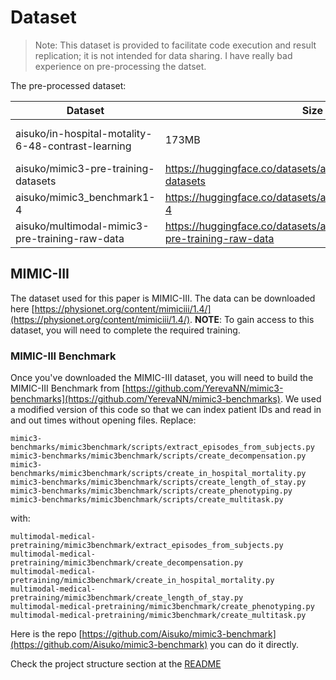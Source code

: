 # Dataset

> Note: This dataset is provided to facilitate code execution and result replication; it is not intended for data sharing. I have really bad experience on pre-processing the datset.

The pre-processed dataset:

|Dataset|Size|URL|Location|
|---|---|---|---|
|aisuko/in-hospital-motality-6-48-contrast-learning|173MB|https://huggingface.co/datasets/aisuko/in-hospital-motality-6-48-contrast-learning|root path of project|
|aisuko/mimic3-pre-training-datasets|https://huggingface.co/datasets/aisuko/mimic3-pre-training-datasets|root path of project|
|aisuko/mimic3_benchmark1-4|https://huggingface.co/datasets/aisuko/mimic3_benchmark1-4|mimic3-benchmark pipeline execution result of step 1-4|
|aisuko/multimodal-mimic3-pre-training-raw-data|https://huggingface.co/datasets/aisuko/multimodal-mimic3-pre-training-raw-data|multimodal-mimic/mimi3-benchmarks/|


## MIMIC-III

The dataset used for this paper is MIMIC-III. The data can be downloaded here [https://physionet.org/content/mimiciii/1.4/](https://physionet.org/content/mimiciii/1.4/). **NOTE**: To gain access to this dataset, you will need to complete the required training. 


### MIMIC-III Benchmark

Once you've downloaded the MIMIC-III dataset, you will need to build the MIMIC-III Benchmark from [https://github.com/YerevaNN/mimic3-benchmarks](https://github.com/YerevaNN/mimic3-benchmarks). We used a modified version of this code so that we can index patient IDs and read in and out times without opening files. Replace:

```
mimic3-benchmarks/mimic3benchmark/scripts/extract_episodes_from_subjects.py
mimic3-benchmarks/mimic3benchmark/scripts/create_decompensation.py
mimic3-benchmarks/mimic3benchmark/scripts/create_in_hospital_mortality.py
mimic3-benchmarks/mimic3benchmark/scripts/create_length_of_stay.py
mimic3-benchmarks/mimic3benchmark/scripts/create_phenotyping.py
mimic3-benchmarks/mimic3benchmark/scripts/create_multitask.py
```

with:

```
multimodal-medical-pretraining/mimic3benchmark/extract_episodes_from_subjects.py
multimodal-medical-pretraining/mimic3benchmark/create_decompensation.py
multimodal-medical-pretraining/mimic3benchmark/create_in_hospital_mortality.py
multimodal-medical-pretraining/mimic3benchmark/create_length_of_stay.py
multimodal-medical-pretraining/mimic3benchmark/create_phenotyping.py
multimodal-medical-pretraining/mimic3benchmark/create_multitask.py
```


Here is the repo [https://github.com/Aisuko/mimic3-benchmark](https://github.com/Aisuko/mimic3-benchmark) you can do it directly.


Check the project structure section at the [README](../README.md)